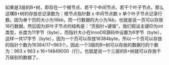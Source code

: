 如果是3层的B+树，即存在一个根节点、若干个中间节点、若干个叶子节点，那么这棵B+树的存放总记录数为：根节点指针数 x 中间节点数 x 单个叶子节点记录行数。因为单个页的大小为16kb，而一行数据的大小为1kb，也就是说一页可以存放16行数据。然后因为非叶子节点的结构是：“页指针+键值”，我们假设主键ID为int类型，长度为11字节（byte），而指针大小在InnoDB源码中设置为6字节（byte），这样一共17字节（byte），因为一个页可以存放16384byte，所以一个页可以存放的指针个数为16384/17=963个。因此一个3层的B+树可以存放的数据行的个数为：963 x 963 x 16=14849000（行）。也就是说一个三层的B+树就可以存放千万级别的数据了。